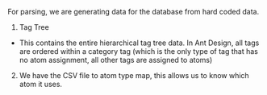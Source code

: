 For parsing, we are generating data for the database from hard coded data.

1. Tag Tree

- This contains the entire hierarchical tag tree data. In Ant Design, all tags are ordered within a category tag (which is the only type of tag that has no atom assignment, all other tags are assigned to atoms)

2. We have the CSV file to atom type map, this allows us to know which atom it uses.
